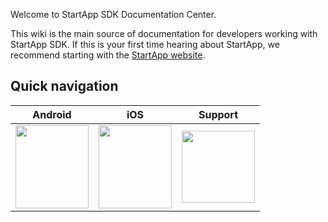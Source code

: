 Welcome to StartApp SDK Documentation Center.

This wiki is the main source of documentation for developers working with StartApp SDK. If this is your first time hearing about StartApp, we recommend starting with the [StartApp website](http://startapp.com/).

## Quick navigation

| Android |  iOS | Support                       
|---|---|---
| [<img src="https://raw.githubusercontent.com/wiki/StartApp-SDK/Documentation/images/android-icon.png" width="117px" height="133px">](Android-documentation) | [<img src="https://raw.githubusercontent.com/wiki/StartApp-SDK/Documentation/images/ios-icon.png" width="117px"  height="133px">](iOS-documentation)| [<img src="https://raw.githubusercontent.com/wiki/StartApp-SDK/Documentation/images/support-icon.png" width="117px" height="115px">](https://support.startapp.com/home) 
